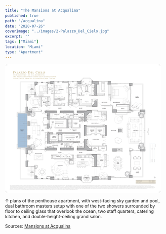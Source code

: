 ```yaml
---
title: "The Mansions at Acqualina"
published: true
path: "/acqualina"
date: "2020-07-26"
coverImage: "../images/2-Palazzo_Del_Cielo.jpg"
excerpt: ''
tags: ["Miami"]
location: "Miami"
type: "Apartment"
---
```


![penthouse](../images/2-Palazzo_Del_Cielo.jpg)

&#8593; plans of the penthouse apartment, with west-facing sky garden and pool, dual bathroom masters setup with one of the two showers surrounded by floor to ceiling glass that overlook the ocean, two staff quarters, catering kitchen, and double-height-ceiling grand salon.

Sources: [Mansions at Acqualina](http://www.mansionsatacqualina.com/)